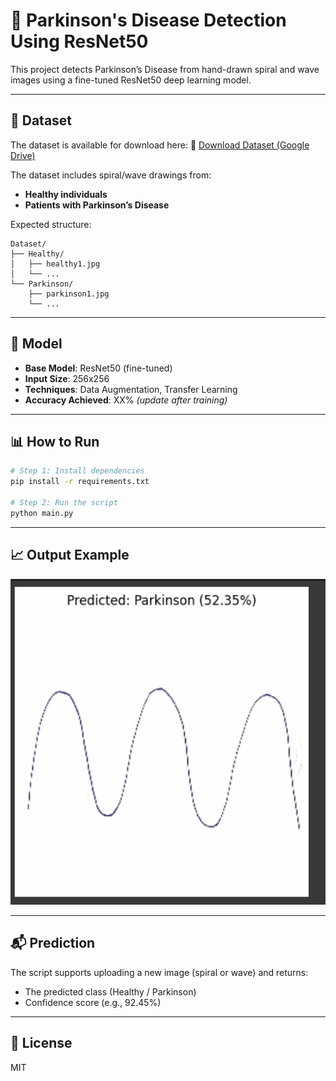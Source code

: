 
# 🧠 Parkinson's Disease Detection Using ResNet50

This project detects Parkinson’s Disease from hand-drawn spiral and wave images using a fine-tuned ResNet50 deep learning model.

---

## 📂 Dataset

The dataset is available for download here:
🔗 [Download Dataset (Google Drive)](https://drive.google.com/https://drive.google.com/file/d/1noBiUy_a-rJ_7GFrkV8ASLHqYLyM3bg0/view?usp=sharing)

The dataset includes spiral/wave drawings from:
- **Healthy individuals**
- **Patients with Parkinson’s Disease**

Expected structure:

```
Dataset/
├── Healthy/
│   ├── healthy1.jpg
│   └── ...
└── Parkinson/
    ├── parkinson1.jpg
    └── ...
```

---

## 🧪 Model

- **Base Model**: ResNet50 (fine-tuned)
- **Input Size**: 256x256
- **Techniques**: Data Augmentation, Transfer Learning
- **Accuracy Achieved**: XX% *(update after training)*

---

## 📊 How to Run

```bash
# Step 1: Install dependencies
pip install -r requirements.txt

# Step 2: Run the script
python main.py
```

---

## 📈 Output Example

![Sample Output](sample_output.png)

---

## 📬 Prediction

The script supports uploading a new image (spiral or wave) and returns:
- The predicted class (Healthy / Parkinson)
- Confidence score (e.g., 92.45%)

---

## 📜 License

MIT
